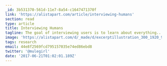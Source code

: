 ```yaml
---
_id: 3b531370-561d-11e7-8a54-c1647471370f
link: 'https://alistapart.com/article/interviewing-humans'
section: read
type: article
title: Interviewing Humans
tagline: The goal of interviewing users is to learn about everything...
image: 'https://alistapart.com/d/_made/d/excerptillustration_300_1920_938_81.jpg'
tags: research
email: 44e8f2569fcd795157035e74ed86ebd8
twitter: '@mulegirl'
date: '2017-06-21T01:02:01.189Z'
---
```

